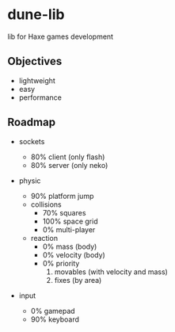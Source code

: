 # dune-lib

lib for Haxe games development

Objectives
---

* lightweight
* easy
* performance


Roadmap
---

* sockets
	* 80% client (only flash)
	* 80% server (only neko)

* physic
	* 90% platform jump
	* collisions
		* 70% squares
		* 100% space grid
		* 0% multi-player
	* reaction
		* 0% mass (body)
		* 0% velocity (body)
		* 0% priority
			1. movables (with velocity and mass)
			2. fixes (by area)
* input
	* 0% gamepad
	* 90% keyboard
	